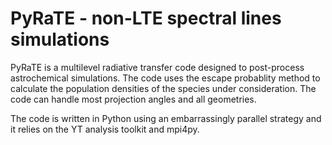 # PyRaTE - non-LTE spectral lines simulations

PyRaTE is a multilevel radiative transfer code designed to post-process astrochemical simulations. The code uses the escape probablity method to calculate the population densities of the species under consideration. The code can handle most projection angles and all geometries.

The code is written in Python using an embarrassingly parallel strategy and it relies on the YT analysis toolkit and mpi4py.
